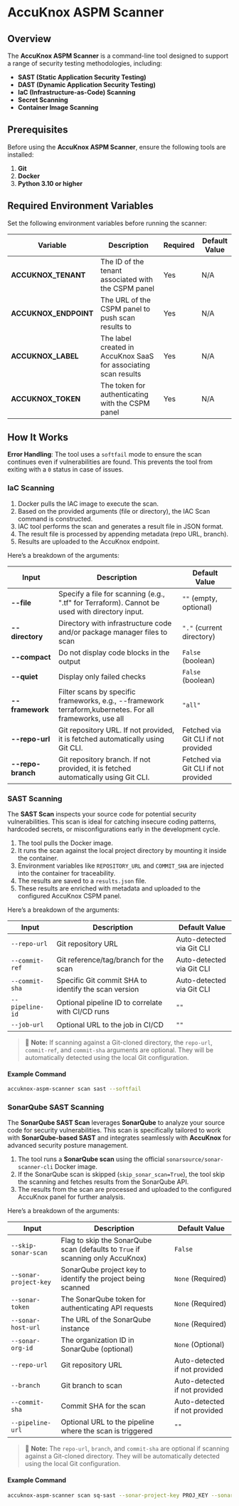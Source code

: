 # AccuKnox ASPM Scanner

## Overview

The **AccuKnox ASPM Scanner** is a command-line tool designed to support a range of security testing methodologies, including:

* **SAST (Static Application Security Testing)**
* **DAST (Dynamic Application Security Testing)**
* **IaC (Infrastructure-as-Code) Scanning**
* **Secret Scanning**
* **Container Image Scanning**

## Prerequisites

Before using the **AccuKnox ASPM Scanner**, ensure the following tools are installed:

1. **Git**
2. **Docker**
3. **Python 3.10 or higher**

## Required Environment Variables

Set the following environment variables before running the scanner:

| **Variable**           | **Description**                                                 | **Required** | **Default Value** |
| ---------------------- | --------------------------------------------------------------- | ------------ | ----------------- |
| **ACCUKNOX_TENANT**   | The ID of the tenant associated with the CSPM panel              | Yes          | N/A               |
| **ACCUKNOX_ENDPOINT** | The URL of the CSPM panel to push scan results to                | Yes          | N/A               |
| **ACCUKNOX_LABEL**    | The label created in AccuKnox SaaS for associating scan results  | Yes          | N/A               |
| **ACCUKNOX_TOKEN**    | The token for authenticating with the CSPM panel                 | Yes          | N/A               |

## How It Works

**Error Handling**: The tool uses a `softfail` mode to ensure the scan continues even if vulnerabilities are found. This prevents the tool from exiting with a `0` status in case of issues.

### IaC Scanning 

1. Docker pulls the IAC image to execute the scan.
2. Based on the provided arguments (file or directory), the IAC Scan command is constructed.
3. IAC tool performs the scan and generates a result file in JSON format.
4. The result file is processed by appending metadata (repo URL, branch).
5. Results are uploaded to the AccuKnox endpoint.

Here’s a breakdown of the arguments:

| **Input**                | **Description**                                                                 | **Default Value**         |
|--------------------------|---------------------------------------------------------------------------------|---------------------------|
| **--file**               | Specify a file for scanning (e.g., ".tf" for Terraform). Cannot be used with directory input. | `""` (empty, optional)    |
| **--directory**          | Directory with infrastructure code and/or package manager files to scan         | `"."` (current directory)  |
| **--compact**            | Do not display code blocks in the output                                        | `False` (boolean)          |
| **--quiet**              | Display only failed checks                                                      | `False` (boolean)          |
| **--framework**      | Filter scans by specific frameworks, e.g., --framework terraform,kubernetes. For all frameworks, use all           | `"all"`  |
| **--repo-url**         | Git repository URL. If not provided, it is fetched automatically using Git CLI.                                                               | Fetched via Git CLI if not provided	                   |
| **--repo-branch**      | Git repository branch. If not provided, it is fetched automatically using Git CLI.	                                                             | Fetched via Git CLI if not provided	                    |

### SAST Scanning

The **SAST Scan** inspects your source code for potential security vulnerabilities. This scan is ideal for catching insecure coding patterns, hardcoded secrets, or misconfigurations early in the development cycle.

1. The tool pulls the Docker image.
2. It runs the scan against the local project directory by mounting it inside the container.
3. Environment variables like `REPOSITORY_URL` and `COMMIT_SHA` are injected into the container for traceability.
4. The results are saved to a `results.json` file.
5. These results are enriched with metadata and uploaded to the configured AccuKnox CSPM panel.

Here’s a breakdown of the arguments:

| **Input**       | **Description**                                      | **Default Value**         |
| --------------- | ---------------------------------------------------- | ------------------------- |
| `--repo-url`    | Git repository URL                                   | Auto-detected via Git CLI |
| `--commit-ref`  | Git reference/tag/branch for the scan                | Auto-detected via Git CLI |
| `--commit-sha`  | Specific Git commit SHA to identify the scan version | Auto-detected via Git CLI |
| `--pipeline-id` | Optional pipeline ID to correlate with CI/CD runs    | `""`                      |
| `--job-url`     | Optional URL to the job in CI/CD                     | `""`                      |

> 📝 **Note:** If scanning against a Git-cloned directory, the `repo-url`, `commit-ref`, and `commit-sha` arguments are optional. They will be automatically detected using the local Git configuration.

#### Example Command

```bash
accuknox-aspm-scanner scan sast --softfail
```

### SonarQube SAST Scanning

The **SonarQube SAST Scan** leverages **SonarQube** to analyze your source code for security vulnerabilities. This scan is specifically tailored to work with **SonarQube-based SAST** and integrates seamlessly with **AccuKnox** for advanced security posture management.

1. The tool runs a **SonarQube scan** using the official `sonarsource/sonar-scanner-cli` Docker image.
2. If the SonarQube scan is skipped (`skip_sonar_scan=True`), the tool skip the scanning and fetches results from the SonarQube API.
3. The results from the scan are processed and uploaded to the configured AccuKnox panel for further analysis.

Here’s a breakdown of the arguments:

| **Input**             | **Description**                                                                | **Default Value**             |
| --------------------- | ------------------------------------------------------------------------------ | ----------------------------- |
| `--skip-sonar-scan`   | Flag to skip the SonarQube scan (defaults to `True` if scanning only AccuKnox) | `False`                        |
| `--sonar-project-key` | SonarQube project key to identify the project being scanned                    | `None` (Required)             |
| `--sonar-token`       | The SonarQube token for authenticating API requests                            | `None` (Required)             |
| `--sonar-host-url`    | The URL of the SonarQube instance                                              | `None` (Required)             |
| `--sonar-org-id`      | The organization ID in SonarQube (optional)                                    | `None` (Optional)             |
| `--repo-url`          | Git repository URL                                                             | Auto-detected if not provided |
| `--branch`            | Git branch to scan                                                             | Auto-detected if not provided |
| `--commit-sha`        | Commit SHA for the scan                                                        | Auto-detected if not provided |
| `--pipeline-url`      | Optional URL to the pipeline where the scan is triggered                                | `""`                          |

> 📝 **Note:** The `repo-url`, `branch`, and `commit-sha` are optional if scanning against a Git-cloned directory. They will be automatically detected using the local Git configuration.

#### Example Command

```bash
accuknox-aspm-scanner scan sq-sast --sonar-project-key PROJ_KEY --sonar-host-url URL --sonar-token TOKEN --skip-sonar-scan
```
